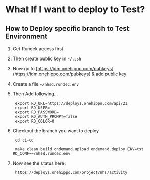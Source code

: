 # What If I want to deploy to Test?

## How to Deploy specific branch to Test Environment 

1. Get Rundek access first

2. Then create public key in `~/.ssh`

3. Now go to [https://idm.onehippo.com/pubkeys](https://idm.onehippo.com/pubkeys) & add public key

4. Create a file `~/nhsd.rundec.env`

5. Then Add following…

		export RD_URL=https://deploys.onehippo.com/api/21
		export RD_USER=
		export RD_PASSWORD=
		export RD_AUTH_PROMPT=false
		export RD_COLOR=0


6. Checkout the branch you want to deploy 

		cd ci-cd

		make clean build ondemand.upload ondemand.deploy ENV=tst RD_CONF=~/nhsd.rundec.env

7. Now see the status here: 

		https://deploys.onehippo.com/project/nhs/activity